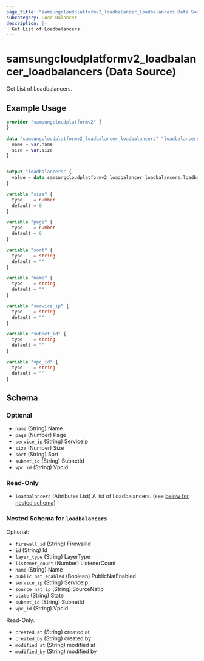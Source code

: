 ```yaml
---
page_title: "samsungcloudplatformv2_loadbalancer_loadbalancers Data Source - samsungcloudplatformv2"
subcategory: Load Balancer
description: |-
  Get List of Loadbalancers.
---
```


# samsungcloudplatformv2_loadbalancer_loadbalancers (Data Source)

Get List of Loadbalancers.

## Example Usage

```terraform
provider "samsungcloudplatformv2" {
}

data "samsungcloudplatformv2_loadbalancer_loadbalancers" "loadbalancers" {
  name = var.name
  size = var.size
}


output "loadbalancers" {
  value = data.samsungcloudplatformv2_loadbalancer_loadbalancers.loadbalancers
}

variable "size" {
  type    = number
  default = 0
}

variable "page" {
  type    = number
  default = 0
}

variable "sort" {
  type    = string
  default = ""
}

variable "name" {
  type    = string
  default = ""
}

variable "service_ip" {
  type    = string
  default = ""
}

variable "subnet_id" {
  type    = string
  default = ""
}

variable "vpc_id" {
  type    = string
  default = ""
}
```

<!-- schema generated by tfplugindocs -->
## Schema

### Optional

- `name` (String) Name
- `page` (Number) Page
- `service_ip` (String) ServiceIp
- `size` (Number) Size
- `sort` (String) Sort
- `subnet_id` (String) SubnetId
- `vpc_id` (String) VpcId

### Read-Only

- `loadbalancers` (Attributes List) A list of Loadbalancers. (see [below for nested schema](#nestedatt--loadbalancers))

<a id="nestedatt--loadbalancers"></a>
### Nested Schema for `loadbalancers`

Optional:

- `firewall_id` (String) FirewallId
- `id` (String) Id
- `layer_type` (String) LayerType
- `listener_count` (Number) ListenerCount
- `name` (String) Name
- `public_nat_enabled` (Boolean) PublicNatEnabled
- `service_ip` (String) ServiceIp
- `source_nat_ip` (String) SourceNatIp
- `state` (String) State
- `subnet_id` (String) SubnetId
- `vpc_id` (String) VpcId

Read-Only:

- `created_at` (String) created at
- `created_by` (String) created by
- `modified_at` (String) modified at
- `modified_by` (String) modified by